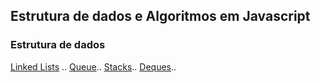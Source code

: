 ## Estrutura de dados e Algoritmos em Javascript

### Estrutura de dados

[Linked Lists](https://github.com/guerlak/algoritmos_estrutura-de-dados_js/blob/master/estrutura-de-dados/linked_lists/LinkedList.js) ..
[Queue](https://github.com/guerlak/algoritmos_estrutura-de-dados_js/blob/master/estrutura-de-dados/queues/Queue.js)..
[Stacks](https://github.com/guerlak/algoritmos_estrutura-de-dados_js/tree/master/estrutura-de-dados/stacks)..
[Deques](https://github.com/guerlak/algoritmos_estrutura-de-dados_js/tree/master/estrutura-de-dados/deques)..
